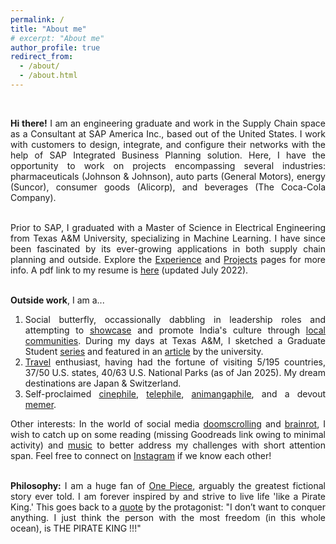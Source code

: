 ```yaml
---
permalink: /
title: "About me"
# excerpt: "About me"
author_profile: true
redirect_from: 
  - /about/
  - /about.html
---
```


<br>
<div style="text-align: justify">

<b>Hi there!</b> I am an engineering graduate and work in the Supply Chain space as a Consultant at SAP America Inc., based out of the United States. I work with customers to design, integrate, and configure their networks with the help of SAP Integrated Business Planning solution. Here, I have the opportunity to work on projects encompassing several industries: pharmaceuticals (Johnson & Johnson), auto parts (General Motors), energy (Suncor), consumer goods (Alicorp), and beverages (The Coca-Cola Company). <br><br>
<!-- Suncor (integration), Alicorp (demand), J&J (inventory), GM (time-series based supply planning), and The Coca-Cola Company (order-based supply planning) -->

Prior to SAP, I graduated with a Master of Science in Electrical Engineering from Texas A&M University, specializing in Machine Learning. I have since been fascinated by its ever-growing applications in both supply chain planning and outside. Explore the <a href="http://prabhasak.github.io/experience">Experience</a> and <a href="http://prabhasak.github.io/projects">Projects</a> pages for more info. A pdf link to my resume is <a href="https://prabhasak.github.io/files/Resume_Prabhasa_Kalkur.pdf">here</a> (updated July 2022). <br><br>

<b>Outside work</b>, I am a...

<ol type="1">

  <li>Social butterfly, occassionally dabbling in leadership roles and attempting to <a href="https://youtu.be/lRkZ7uVHyQA?si=UKyk_0JgWwkEjj5y">showcase</a> and promote India's culture through <a href="https://www.nkkphila.org/comi">local communities</a>. During my days at Texas A&M, I sketched a Graduate Student <a href="https://www.instagram.com/explore/tags/talesattamu/">series</a> and featured in an <a href="https://engineering.tamu.edu/news/2019/05/balancing-engineering-and-creativity.html">article</a> by the university.</li>

  <li><a href="https://goo.gl/maps/FruobYpsu3Gxoshk8">Travel</a> enthusiast, having had the fortune of visiting 5/195 countries, 37/50 U.S. states, 40/63 U.S. National Parks (as of Jan 2025). My dream destinations are Japan & Switzerland.</li>

  <li>Self-proclaimed <a href="https://letterboxd.com/prabhasa/">cinephile</a>, <a href="https://app.tvtime.com/user/57933524?referrer_id=57933524">telephile</a>, <a href="https://myanimelist.net/profile/prabhasa">animangaphile</a>, and a devout <a href="https://www.facebook.com/Scratchpad.IGSA/photos/a.534487949954447/2212542242149001/">memer</a>.</li>

</ol>

Other interests: In the world of social media <a href="https://www.webmd.com/balance/what-is-doomscrolling">doomscrolling</a> and <a href="https://corp.oup.com/news/brain-rot-named-oxford-word-of-the-year-2024/">brainrot</a>, I wish to catch up on some reading (missing Goodreads link owing to minimal activity) and <a href="https://open.spotify.com/user/315huxqcj3bimm6b7xmhgz5ubunq?si=3fdf90eb18b74400">music</a> to better address my challenges with short attention span. Feel free to connect on <a href="https://www.instagram.com/insta.pk/">Instagram</a> if we know each other! <br><br>

<b>Philosophy:</b> I am a huge fan of <a href="https://en.wikipedia.org/wiki/One_Piece">One Piece</a>, arguably the greatest fictional story ever told. I am forever inspired by and strive to live life 'like a Pirate King.' This goes back to a <a href="https://youtu.be/UyhrIZsclb0?si=KeizIpwRCiUN_LOF&t=54">quote</a> by the protagonist: "I don’t want to conquer anything. I just think the person with the most freedom (in this whole ocean), is THE PIRATE KING !!!" <br><br>

</div>

<!-- Tech Skills: Supply Chain Planning, Data Science, Optimization, Data Structures and Algorithms, Machine Learning, Deep Learning, Reinforcement Learning. -->
<!-- Other Skills: Perhaps one day I will gather enough willpower to expand this page with more insights into my pursuits (my procrastinator side: <a href="https://knowyourmeme.com/memes/we-dont-do-that-here">"We don't do that here"</a>).  -->
<!-- devout <a href="https://www.facebook.com/Scratchpad.IGSA/photos/a.534487949954447/2212542242149001/">memer</a> -->
<!-- even more so with the advent of the GenAI hype (<a href="https://www.youtube.com/playlist?list=PLujxSBD-JXgnqDD1n-V30pKtp6Q886x7e">"What a time to be alive!"</a>) -->
<!-- , primarily for demand, inventory, and supply planning -->